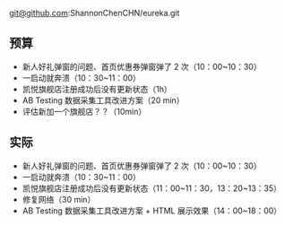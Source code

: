 
git@github.com:ShannonChenCHN/eureka.git


## 预算
- 新人好礼弹窗的问题、首页优惠券弹窗弹了 2 次（10：00~10：30）
- 一启动就奔溃（10：30~11：00）
- 凯悦旗舰店注册成功后没有更新状态（1h）
- AB Testing 数据采集工具改进方案（20 min）
- 评估新加一个旗舰店？？（10min）

## 实际
- 新人好礼弹窗的问题、首页优惠券弹窗弹了 2 次（10：00~10：30）
- 一启动就奔溃（10：30~11：00）
- 凯悦旗舰店注册成功后没有更新状态（11：00~11：30，13：20~13：35）
- 修复网络（30 min）
- AB Testing 数据采集工具改进方案 + HTML 展示效果（14：00~18：00）